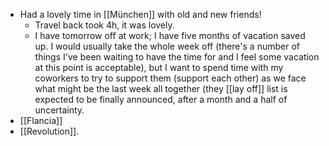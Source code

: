 - Had a lovely time in [[München]] with old and new friends!
  - Travel back took 4h, it was lovely.
  - I have tomorrow off at work; I have five months of vacation saved up. I would usually take the whole week off (there's a number of things I've been waiting to have the time for and I feel some vacation at this point is acceptable), but I want to spend time with my coworkers to try to support them (support each other) as we face what might be the last week all together (they [[lay off]] list is expected to be finally announced, after a month and a half of uncertainty.
- [[Flancia]]
- [[Revolution]].
